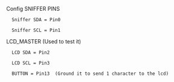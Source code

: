 Config
   SNIFFER PINS
   
      Sniffer SDA = Pin0
      
      Sniffer SCL = Pin1

   LCD_MASTER (Used to test it)
   
      LCD SDA = Pin2
      
      LCD SCL = Pin3
      
      BUTTON = Pin13  (Ground it to send 1 character to the lcd)
      
   
